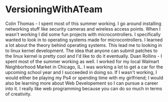# VersioningWithATeam


Colin Thomas - 
  I spent most of this summer working. I go around installing networking stuff like security cameras and wireless access points. When I wasn't working I did some fun projects with microcontrollers. I specifically wanted to look in to operating systems made for microcontrollers. I learned a lot about the theory behind operating systems. This lead me to looking in to linux kernel development. The idea that anyone can submit patches to the linux kernel is pretty cool and I'd like to do it eventually. 
Duan Rollins -
 I spent most of the summer working as well. I worked for my local Walmart Neighborhood Market in Chicago, IL. I was working a lot to get a car for the upcoming school year and I succeeded in doing so. If I wasn't working, I would either be playing my Ps4 or spending time with my girlfriend; I would also be learning more about Web Developement so I can pursue a career into it. I really like web programming because you can do so much in terms of creativity.
